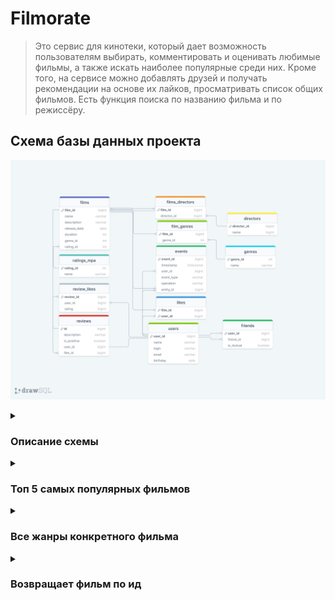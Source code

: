 # Filmorate
> Это сервис для кинотеки,
> который дает возможность пользователям выбирать, 
> комментировать и оценивать любимые фильмы, 
> а также искать наиболее популярные среди них. 
> Кроме того, на сервисе можно добавлять друзей 
> и получать рекомендации на основе их лайков, просматривать список общих фильмов.
> Есть функция поиска по названию фильма и по режиссёру.

## Схема базы данных проекта
![](src/main/resources/schema.png)
</details>

<details>
    <summary><h3>Описание схемы</h3></summary>
 * films - cодержит данные о фильмах
 * genres - cодержит данные о существующих жанрах
* film_genres - cодержит данные о жанре конкретного фильма
* ratings_mpa - cодержит данные о существующих рейтингах МРА
* likes - cодержит данные о том, какой пользователь какой фильм лайкнул
* users - cодержит данные о пользователях
* friends - cодержит данные о взаимности дружбы
* reviews - cодержит данные об отзывах
* review_like - cодержит данные о лайках, поставленных на отзыв
* directors - cодержит данные о режиссерах
* films_directors - cодержит данные о режиссерах конкретного фильма
* events - cодержит данные ленты событий

## Примеры SQL запросов к БД:

</details>

<details>
    <summary><h3>Топ 5 самых популярных фильмов</h3></summary>
    
```SQL
SELECT
films.name
FROM films
WHERE film_id IN (SELECT film_id
                   FROM likes
                   GROUP BY film_id
                   ORDER BY COUNT(user_id) DESC
                   LIMIT 5);
``` 
</details>

<details>
    <summary><h3>Все жанры конкретного фильма</h3></summary>
    
```SQL
SELECT
f.genre_id,
g.name 
FROM film_genres AS f 
LEFT OUTER JOIN genres AS g ON f.genre_id = g.genre_id 
WHERE f.film_id=%d 
ORDER BY g.genre_id;
```
</details>

<details>
    <summary><h3>Возвращает фильм по ид</h3></summary>
    
```SQL
SELECT f.film_id,
       f.name,
       f.description,
       f.release_date,
       f.duration,
       mp.name AS mpa_rating,
       g.name  AS genre
FROM films f
         JOIN ratings_mpa mp ON f.rating_id = mp.rating_id
         JOIN film_genres fg ON f.film_id = fg.film_id
         JOIN genres g ON fg.genre_id = g.genre_id
WHERE f.film_id = ?;
```
